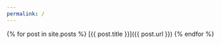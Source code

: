```yaml
---
permalink: /
---
```


{% for post in site.posts %}
[{{ post.title }}]({{ post.url }})
{% endfor %}

